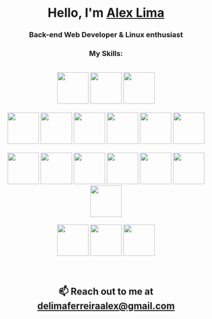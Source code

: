 <h1 align="center">Hello, I'm <a href="https://github.com/luminahi">Alex Lima</a></h1>
<h3 align="center">Back-end Web Developer & Linux enthusiast</h3>

<h3 align="center">My Skills: </h3>

<br/>

<div>
  <div align="center" >
    <img height="72" width="72" 
      src="https://cdn.simpleicons.org/linux/#FCC624" />
    <img height="72" width="72" 
      src="https://cdn.simpleicons.org/ubuntu/#E95420" />
    <img height="72" width="72" 
      src="https://cdn.simpleicons.org/archlinux/#1793D1" />
  </div>

  <br/>
  
  <div align="center">
    <img height="72" width="72" 
      src="https://cdn.simpleicons.org/nodedotjs/#339933" />
    <img height="72" width="72" 
      src="https://cdn.simpleicons.org/javascript/#F7DF1E" />
    <img height="72" width="72" 
      src="https://cdn.simpleicons.org/typescript/#3178C6" />
    <img height="72" width="72" 
      src="https://cdn.simpleicons.org/express/black/white" />
    <img height="72" width="72" 
      src="https://cdn.simpleicons.org/jest/#C21325" />
    <img height="72" width="72" 
      src="https://cdn.simpleicons.org/react/#61DAFB" />
  </div>
  
  <br/>
  
  <div align="center">
    <img height="72" width="72" 
      src="https://cdn.simpleicons.org/amazonaws/#232F3E" />
    <img height="72" width="72" 
      src="https://cdn.simpleicons.org/docker/#2496ED" />
    <img height="72" width="72" 
      src="https://cdn.simpleicons.org/git/#F05032" />
    <img height="72" width="72" 
      src="https://cdn.simpleicons.org/postgresql/#4169E1" />
    <img height="72" width="72" 
      src="https://cdn.simpleicons.org/mongodb/#47A248" />
    <img height="72" width="72" 
      src="https://cdn.simpleicons.org/redis/#DC382D" />
    <img height="72" width="72" 
      src="https://cdn.simpleicons.org/rabbitmq/#FF6600" />
  </div>
  
  <br/>
  
  <div align="center">
    <img height="72" width="72" 
        src="https://cdn.simpleicons.org/c/#A8B9CC" />
    <img height="72" width="72" 
        src="https://cdn.simpleicons.org/csharp/#512BD4" />
    <img height="72" width="72" 
        src="https://cdn.simpleicons.org/unity/black/white" />
  </div>
</div>

<br/>
<br/>

<footer>
  <h2 align="center">📫 Reach out to me at <a href=".">delimaferreiraalex@gmail.com</a></h2>
</footer>
